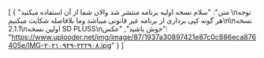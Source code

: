 [
  {
    "متن": "سلام نسخه اولیه برنامه منتشر شد والان شما از آن استفاده میکنید \nتوجه هر گونه کپی برداری از برنامه غیر قانونی میباشد وما بلافاصله شکایت میکنیم\n\nنسخه 2.1.1\nاولین نسخه SD PLUSS\nخوش باشید",
    "عکس": "https://www.uplooder.net/img/image/87/1937a30897421e87c0c886eca876405e/IMG-۲۰۲۱۰۹۲۹-۲۲۲۹۰۸.jpg"
  }
]
